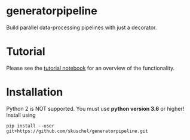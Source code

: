 # generatorpipeline

Build parallel data-processing pipelines with just a decorator.


# Tutorial
Please see the [tutorial notebook](generatorpipeline-tutorial.ipynb) for an overview of the functionality.

# Installation

Python 2 is NOT supported. You must use __python version 3.6__ or higher! Install using

```
pip install --user git+https://github.com/skuschel/generatorpipeline.git
```
